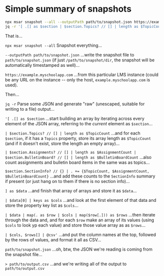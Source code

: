 # Simple summary of snapshots

```sh
npx msar snapshot --all --outputPath path/to/snapshot.json https://example.myschoolapp.com
jq -r '[ .[] as $section | $section.Topics? // [] | length as $TopicCount | $section.Assignments? // [] | length as $AssignmentCount | $section.BulletinBoard? // [] | length as $BulletinBoardCount | $section.SectionInfo? // {} | . += {$TopicCount, $AssignmentCount, $BulletinBoardCount} ] as $data | $data[0] | keys as $cols | $data | map(. as $row | $cols | map($row[.])) as $rows | $cols, $rows[] | @csv' path/to/snapshot.json > path/to/output.csv
```

That is…

`npx msar snapshot --all`
Snapshot everything…

`--outputPath path/to/snapshot.json`
…write the snapshot file to `path/to/snapshot.json` (if just `/path/to/snapshot/dir`, the snapshot will be automatically timestamped as well)…

`https://example.myschoolapp.com`
…from this particular LMS instance (could be any URL on the instance -- only the host, `example.myschoolapp.com` is used).

Then…

`jq -r`
Parse some JSON and generate "raw" (unescaped, suitable for writing to a file) output…

`'[ .[] as $section`
…start building an array by iterating across every element of the JSON array, referring to the _current_ element as `$section`…

`| $section.Topics? // [] | length as $TopicCount`
…and for each `$section`, if it has a `Topics` property, store its array length as `$TopicCount` (and if it doesn't exist, store the length an empty array)…

`| $section.Assignments? // [] | length as $AssignmentCount | $section.BulletinBoard? // [] | length as $BulletinBoardCount`
…also count assignments and bulletin board items in the same was as topics…

`$section.SectionInfo? // {} | . += {$TopicCount, $AssignmentCount, $BulletinBoardCount}`
…and add these counts to the `SectionInfo` summary if present (or just hang on to them if there is no section info)…

`] as $data`
…and finish that array of arrays and store it as `$data`…

`| $data[0] | keys as $cols`
…and look at the first element of that data and store the property key list as `$cols`…

`| $data | map(. as $row | $cols | map($row[.])) as $rows`
…then iterate through the data and, and for each `$row` make an array of its values (using `$cols` to look yp each value) and store those value array as as `$rows`…

`| $cols, $rows[] | @csv'`
…and put the column names at the top, followed by the rows of values, and format it all as CSV…

`path/to/snapshot.json`
…oh, btw, the JSON we're reading is coming from the snapshot file…

`> path/to/output.csv`
…and we're writing all of the output to `path/to/output.csv`
